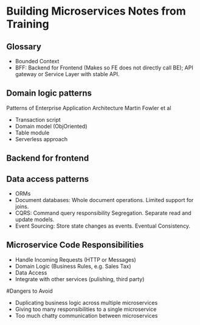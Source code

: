 # Building Microservices Notes from Training

## Glossary
* Bounded Context
* BFF: Backend for Frontend (Makes so FE does not directly call BE); API gateway or Service Layer with stable API.

## Domain logic patterns

Patterns of Enterprise Application Architecture
Martin Fowler et al

* Transaction script
* Domain model (ObjOriented)
* Table module
* Serverless approach

## Backend for frontend

## Data access patterns

* ORMs
* Document databases: Whole document operations. Limited support for joins.
* CQRS: Command query responsibility Segregation.  Separate read and update models.
* Event Sourcing: Store state changes as events. Eventual Consistency.

## Microservice Code Responsibilities

* Handle Incoming Requests (HTTP or Messages)
* Domain Logic (Business Rules, e.g. Sales Tax)
* Data Access
* Integrate with other services (pulishing, third party)

#Dangers to Avoid

* Duplicating business logic across multiple microservices
* Giving too many responsibilities to a single microservice
* Too much chatty communication between microservices
